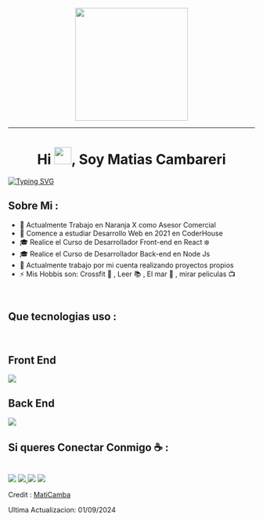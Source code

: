 <p align="center">
  <img src="https://miro.medium.com/max/2048/1*OohqW5DGh9CQS4hLY5FXzA.png" height="230"/>
</p>
<hr>
<h1 align="center">Hi <img src="https://media.giphy.com/media/hvRJCLFzcasrR4ia7z/giphy.gif" width="35">, Soy Matias Cambareri</h1>

[![Typing SVG](https://readme-typing-svg.herokuapp.com?font=Playpen+Sans&weight=600&pause=1000&color=0DA94A&width=435&lines=Soy+Desarrollador+Full+Stack;Me+encanta+Aprender;Soy+Fan+de+Crossfit)](https://git.io/typing-svg)


## Sobre Mi :

- 🏢 Actualmente Trabajo en Naranja X como Asesor Comercial
- 🏢 Comence a estudiar Desarrollo Web en 2021 en CoderHouse
- 🎓 Realice el Curso de Desarrollador Front-end en React :snowflake:
- 🎓 Realice el Curso de Desarrollador Back-end en Node Js
- 🏡 Actualmente trabajo por mi cuenta realizando proyectos propios
- ⚡ Mis Hobbis son: Crossfit :muscle: , Leer :books: , El mar :ocean: , mirar peliculas :tv:

<br>

## Que tecnologias uso :

<br>

<h2>Front End</h2>

<img src="https://skillicons.dev/icons?i=html,css,bootstrap,tailwind,js,ts,materialui,react,vite,git" />

<h2>Back End</h2>

<img src="https://skillicons.dev/icons?i=nodejs,npm,express,sequelize,firebase,mongodb,postman" />

<br>

## Si queres Conectar Conmigo ☕ :

<br>

<a src="https://www.linkedin.com/in/matias-cambareri-781a9317b">
    <img src="https://img.shields.io/badge/LinkedIn-0077B5?style=for-the-badge&logo=linkedin&logoColor=white">
</a>

<a href="mailto:Matías.cambareri35@gmail.com">
    <img src="https://img.shields.io/badge/Gmail-D14836?style=for-the-badge&logo=gmail&logoColor=white">
</a>

<a src="https://wa.me/+542975413887">
    <img src="https://img.shields.io/badge/WhatsApp-25D366?style=for-the-badge&logo=whatsapp&logoColor=white">
</a>

<a src="https://www.instagram.com/matiascambareri?igsh=ZWhkandrMHB3c21o">
    <img src="https://img.shields.io/badge/Instagram-E4405F?style=for-the-badge&logo=instagram&logoColor=white">
</a>

<br>


Credit : [MatiCamba](https://github.com/MatiCamba)

Ultima Actualizacion: 01/09/2024
